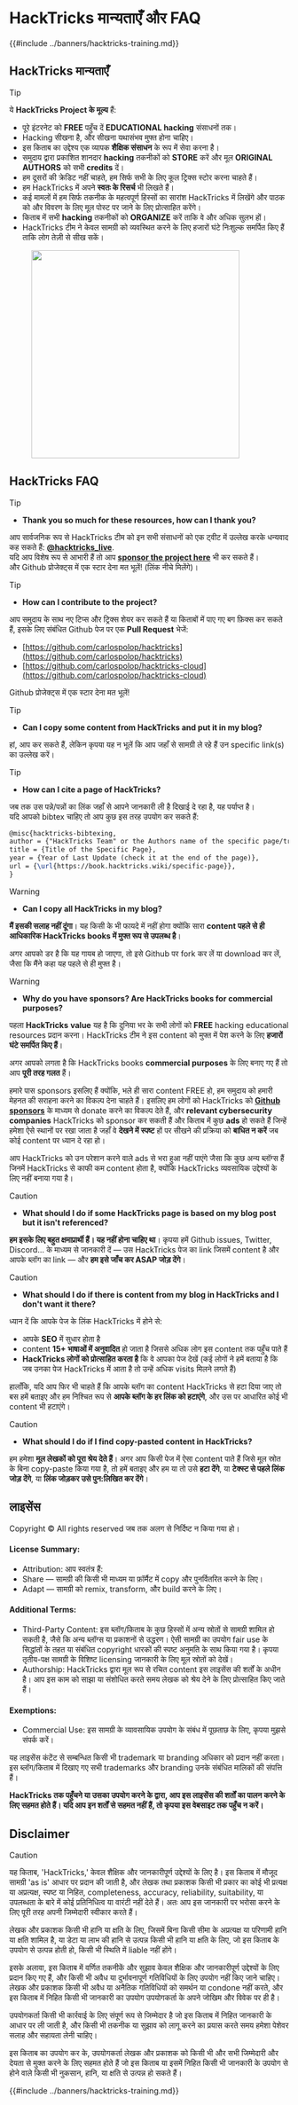 # HackTricks मान्यताएँ और FAQ

{{#include ../banners/hacktricks-training.md}}

## HackTricks मान्यताएँ

> [!TIP]
> ये **HackTricks Project के मूल्य** हैं:
>
> - पूरे इंटरनेट को **FREE** पहुँच दें **EDUCATIONAL hacking** संसाधनों तक।
>  - Hacking सीखना है, और सीखना यथासंभव मुफ्त होना चाहिए।
>  - इस किताब का उद्देश्य एक व्यापक **शैक्षिक संसाधन** के रूप में सेवा करना है।
> - समुदाय द्वारा प्रकाशित शानदार **hacking** तकनीकों को **STORE** करें और मूल **ORIGINAL AUTHORS** को सभी **credits** दें।
>  - हम दूसरों की क्रेडिट नहीं चाहते, हम सिर्फ सभी के लिए कूल ट्रिक्स स्टोर करना चाहते हैं।
>  - हम HackTricks में अपने **स्वतः के रिसर्च** भी लिखते हैं।
>  - कई मामलों में हम सिर्फ तकनीक के महत्वपूर्ण हिस्सों का सारांश HackTricks में लिखेंगे और पाठक को और विवरण के लिए मूल पोस्ट पर जाने के लिए प्रोत्साहित करेंगे।
> - किताब में सभी **hacking** तकनीकों को **ORGANIZE** करें ताकि वे और अधिक सुलभ हों।
>  - HackTricks टीम ने केवल सामग्री को व्यवस्थित करने के लिए हजारों घंटे निःशुल्क समर्पित किए हैं ताकि लोग तेज़ी से सीख सकें।

<figure><img src="../images/hack tricks gif.gif" alt="" width="375"><figcaption></figcaption></figure>

## HackTricks FAQ

> [!TIP]
>
> - **Thank you so much for these resources, how can I thank you?**

आप सार्वजनिक रूप से HackTricks टीम को इन सभी संसाधनों को एक ट्वीट में उल्लेख करके धन्यवाद कह सकते हैं: [**@hacktricks_live**](https://twitter.com/hacktricks_live).\
यदि आप विशेष रूप से आभारी हैं तो आप [**sponsor the project here**](https://github.com/sponsors/carlospolop) भी कर सकते हैं।\
और Github प्रोजेक्ट्स में एक स्टार देना मत भूलें! (लिंक नीचे मिलेंगे)।

> [!TIP]
>
> - **How can I contribute to the project?**

आप समुदाय के साथ नए टिप्स और ट्रिक्स शेयर कर सकते हैं या किताबों में पाए गए बग फ़िक्स कर सकते हैं, इसके लिए संबंधित Github पेज पर एक **Pull Request** भेजें:

- [https://github.com/carlospolop/hacktricks](https://github.com/carlospolop/hacktricks)
- [https://github.com/carlospolop/hacktricks-cloud](https://github.com/carlospolop/hacktricks-cloud)

Github प्रोजेक्ट्स में एक स्टार देना मत भूलें!

> [!TIP]
>
> - **Can I copy some content from HackTricks and put it in my blog?**

हां, आप कर सकते हैं, लेकिन कृपया यह न भूलें कि आप जहाँ से सामग्री ले रहे हैं उन specific link(s) का उल्लेख करें।

> [!TIP]
>
> - **How can I cite a page of HackTricks?**

जब तक उस पन्ने/पन्नों का लिंक जहाँ से आपने जानकारी ली है दिखाई दे रहा है, यह पर्याप्त है।\
यदि आपको bibtex चाहिए तो आप कुछ इस तरह उपयोग कर सकते हैं:
```latex
@misc{hacktricks-bibtexing,
author = {"HackTricks Team" or the Authors name of the specific page/trick},
title = {Title of the Specific Page},
year = {Year of Last Update (check it at the end of the page)},
url = {\url{https://book.hacktricks.wiki/specific-page}},
}
```
> [!WARNING]
>
> - **Can I copy all HackTricks in my blog?**

**मैं इसकी सलाह नहीं दूंगा**। यह किसी के भी फायदे में नहीं होगा क्योंकि सारा **content पहले से ही आधिकारिक HackTricks books में मुफ्त रूप से उपलब्ध है**।

अगर आपको डर है कि यह गायब हो जाएगा, तो इसे Github पर fork कर लें या download कर लें, जैसा कि मैंने कहा यह पहले से ही मुफ्त है।

> [!WARNING]
>
> - **Why do you have sponsors? Are HackTricks books for commercial purposes?**

पहला **HackTricks** **value** यह है कि दुनिया भर के सभी लोगों को **FREE** hacking educational resources प्रदान करना। HackTricks टीम ने इस content को मुफ्त में पेश करने के लिए **हजारों घंटे समर्पित किए हैं**।

अगर आपको लगता है कि HackTricks books **commercial purposes** के लिए बनाए गए हैं तो आप **पूरी तरह गलत** हैं।

हमारे पास sponsors इसलिए हैं क्योंकि, भले ही सारा content FREE हो, हम समुदाय को हमारी मेहनत की सराहना करने का विकल्प देना चाहते हैं। इसलिए हम लोगों को HackTricks को [**Github sponsors**](https://github.com/sponsors/carlospolop) के माध्यम से donate करने का विकल्प देते हैं, और **relevant cybersecurity companies** HackTricks को sponsor कर सकती हैं और किताब में कुछ **ads** हो सकते हैं जिन्हें हमेशा ऐसे स्थानों पर रखा जाता है जहाँ वे **देखने में स्पष्ट** हों पर सीखने की प्रक्रिया को **बाधित न करें** जब कोई content पर ध्यान दे रहा हो।

आप HackTricks को उन परेशान करने वाले ads से भरा हुआ नहीं पाएंगे जैसा कि कुछ अन्य ब्लॉग्स हैं जिनमें HackTricks से काफी कम content होता है, क्योंकि HackTricks व्यवसायिक उद्देश्यों के लिए नहीं बनाया गया है।

> [!CAUTION]
>
> - **What should I do if some HackTricks page is based on my blog post but it isn't referenced?**

**हम इसके लिए बहुत क्षमाप्रार्थी हैं। यह नहीं होना चाहिए था**। कृपया हमें Github issues, Twitter, Discord... के माध्यम से जानकारी दें — उस HackTricks पेज का link जिसमें content है और आपके ब्लॉग का link — और **हम इसे जाँच कर ASAP जोड़ देंगे**।

> [!CAUTION]
>
> - **What should I do if there is content from my blog in HackTricks and I don't want it there?**

ध्यान दें कि आपके पेज के लिंक HackTricks में होने से:

- आपके **SEO** में सुधार होता है
- content **15+ भाषाओं में अनुवादित** हो जाता है जिससे अधिक लोग इस content तक पहुँच पाते हैं
- **HackTricks लोगों को प्रोत्साहित करता है** कि वे आपका पेज देखें (कई लोगों ने हमें बताया है कि जब उनका पेज HackTricks में आता है तो उन्हें अधिक visits मिलने लगते हैं)

हालाँकि, यदि आप फिर भी चाहते हैं कि आपके ब्लॉग का content HackTricks से हटा दिया जाए तो बस हमें बताइए और हम निश्चित रूप से **आपके ब्लॉग के हर लिंक को हटाएंगे**, और उस पर आधारित कोई भी content भी हटाएंगे।

> [!CAUTION]
>
> - **What should I do if I find copy-pasted content in HackTricks?**

हम हमेशा **मूल लेखकों को पूरा श्रेय देते हैं**। अगर आप किसी पेज में ऐसा content पाते हैं जिसे मूल स्रोत के बिना copy-paste किया गया है, तो हमें बताइए और हम या तो उसे **हटा देंगे**, या **टेक्स्ट से पहले लिंक जोड़ देंगे**, या **लिंक जोड़कर उसे पुन:लिखित कर देंगे**।

## लाइसेंस

Copyright © All rights reserved जब तक अलग से निर्दिष्ट न किया गया हो।

#### License Summary:

- Attribution: आप स्वतंत्र हैं:
- Share — सामग्री की किसी भी माध्यम या फ़ॉर्मैट में copy और पुनर्वितरित करने के लिए।
- Adapt — सामग्री को remix, transform, और build करने के लिए।

#### Additional Terms:

- Third-Party Content: इस ब्लॉग/किताब के कुछ हिस्सों में अन्य स्रोतों से सामग्री शामिल हो सकती है, जैसे कि अन्य ब्लॉग्स या प्रकाशनों से उद्धरण। ऐसी सामग्री का उपयोग fair use के सिद्धांतों के तहत या संबंधित copyright धारकों की स्पष्ट अनुमति के साथ किया गया है। कृपया तृतीय-पक्ष सामग्री के विशिष्ट licensing जानकारी के लिए मूल स्रोतों को देखें।
- Authorship: HackTricks द्वारा मूल रूप से रचित content इस लाइसेंस की शर्तों के अधीन है। आप इस काम को साझा या संशोधित करते समय लेखक को श्रेय देने के लिए प्रोत्साहित किए जाते हैं।

#### Exemptions:

- Commercial Use: इस सामग्री के व्यावसायिक उपयोग के संबंध में पूछताछ के लिए, कृपया मुझसे संपर्क करें।

यह लाइसेंस कंटेंट से सम्बन्धित किसी भी trademark या branding अधिकार को प्रदान नहीं करता। इस ब्लॉग/किताब में दिखाए गए सभी trademarks और branding उनके संबंधित मालिकों की संपत्ति हैं।

**HackTricks तक पहुँचने या उसका उपयोग करने के द्वारा, आप इस लाइसेंस की शर्तों का पालन करने के लिए सहमत होते हैं। यदि आप इन शर्तों से सहमत नहीं हैं, तो कृपया इस वेबसाइट तक पहुँच न करें।**

## **Disclaimer**

> [!CAUTION]
> यह किताब, 'HackTricks,' केवल शैक्षिक और जानकारीपूर्ण उद्देश्यों के लिए है। इस किताब में मौजूद सामग्री 'as is' आधार पर प्रदान की जाती है, और लेखक तथा प्रकाशक किसी भी प्रकार का कोई भी प्रत्यक्ष या अप्रत्यक्ष, स्पष्ट या निहित, completeness, accuracy, reliability, suitability, या उपलब्धता के बारे में कोई प्रतिनिधित्व या वारंटी नहीं देते हैं। अतः आप इस जानकारी पर भरोसा करने के लिए पूरी तरह अपनी जिम्मेदारी स्वीकार करते हैं।
>
> लेखक और प्रकाशक किसी भी हानि या क्षति के लिए, जिसमें बिना किसी सीमा के अप्रत्यक्ष या परिणामी हानि या क्षति शामिल है, या डेटा या लाभ की हानि से उत्पन्न किसी भी हानि या क्षति के लिए, जो इस किताब के उपयोग से उत्पन्न होती हो, किसी भी स्थिति में liable नहीं होंगे।
>
> इसके अलावा, इस किताब में वर्णित तकनीकें और सुझाव केवल शैक्षिक और जानकारीपूर्ण उद्देश्यों के लिए प्रदान किए गए हैं, और किसी भी अवैध या दुर्भावनापूर्ण गतिविधियों के लिए उपयोग नहीं किए जाने चाहिए। लेखक और प्रकाशक किसी भी अवैध या अनैतिक गतिविधियों को समर्थन या condone नहीं करते, और इस किताब में निहित किसी भी जानकारी का उपयोग उपयोगकर्ता के अपने जोखिम और विवेक पर ही है।
>
> उपयोगकर्ता किसी भी कार्रवाई के लिए संपूर्ण रूप से जिम्मेदार है जो इस किताब में निहित जानकारी के आधार पर ली जाती है, और किसी भी तकनीक या सुझाव को लागू करने का प्रयास करते समय हमेशा पेशेवर सलाह और सहायता लेनी चाहिए।
>
> इस किताब का उपयोग कर के, उपयोगकर्ता लेखक और प्रकाशक को किसी भी और सभी जिम्मेदारी और देयता से मुक्त करने के लिए सहमत होते हैं जो इस किताब या इसमें निहित किसी भी जानकारी के उपयोग से होने वाले किसी भी नुकसान, हानि, या क्षति से उत्पन्न हो सकते हैं।

{{#include ../banners/hacktricks-training.md}}
